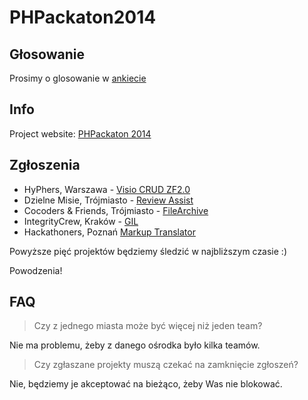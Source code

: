PHPackaton2014
==============

## Głosowanie

Prosimy o glosowanie w [ankiecie](https://www.facebook.com/events/262972110558121/permalink/291968200991845/?qa_ref=qd)
## Info

Project website: [PHPackaton 2014](http://phpers.github.io/phpackaton)

## Zgłoszenia

* HyPhers, Warszawa - [Visio CRUD ZF2.0](https://github.com/HyPhers/hyphers-visio-crud-zf2)
* Dzielne Misie, Trójmiasto - [Review Assist](https://github.com/dzielne-misie/review-assist)
* Cocoders & Friends, Trójmiasto - [FileArchive](https://github.com/cocoders/FileArchive)
* IntegrityCrew, Kraków - [GIL](https://github.com/integritycrew/gil/)
* Hackathoners, Poznań [Markup Translator](https://github.com/hackathoners/markup-translator)
 
Powyższe pięć projektów będziemy śledzić w najbliższym czasie :)

Powodzenia!

## FAQ

> Czy z jednego miasta może być więcej niż jeden team?

Nie ma problemu, żeby z danego ośrodka było kilka teamów.

> Czy zgłaszane projekty muszą czekać na zamknięcie zgłoszeń?

Nie, będziemy je akceptować na bieżąco, żeby Was nie blokować.

